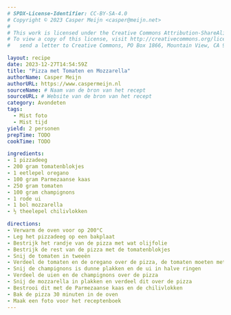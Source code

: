 ```yaml
---
# SPDX-License-Identifier: CC-BY-SA-4.0
# Copyright © 2023 Casper Meijn <casper@meijn.net>
# 
# This work is licensed under the Creative Commons Attribution-ShareAlike 4.0 International License. 
# To view a copy of this license, visit http://creativecommons.org/licenses/by-sa/4.0/ or 
#   send a letter to Creative Commons, PO Box 1866, Mountain View, CA 94042, USA.

layout: recipe
date: 2023-12-27T14:54:59Z
title: "Pizza met Tomaten en Mozzarella"
authorName: Casper Meijn
authorURL: https://www.caspermeijn.nl
sourceName: # Naam van de bron van het recept
sourceURL: # Website van de bron van het recept
category: Avondeten
tags:
  - Mist foto
  - Mist tijd
yield: 2 personen
prepTime: TODO
cookTime: TODO 

ingredients:
- 1 pizzadeeg
- 200 gram tomatenblokjes
- 1 eetlepel oregano
- 100 gram Parmezaanse kaas
- 250 gram tomaten
- 100 gram champignons
- 1 rode ui
- 1 bol mozzarella
- ½ theelepel chilivlokken

directions:
- Verwarm de oven voor op 200°C
- Leg het pizzadeeg op een bakplaat
- Bestrijk het randje van de pizza met wat olijfolie
- Bestrijk de rest van de pizza met de tomatenblokjes
- Snij de tomaten in tweeën
- Verdeel de tomaten en de oregano over de pizza, de tomaten moeten met de snijkant naar boven liggen
- Snij de champignons is dunne plakken en de ui in halve ringen
- Verdeel de uien en de champignons over de pizza
- Snij de mozzarella in plakken en verdeel dit over de pizza 
- Bestrooi dit met de Parmezaanse kaas en de chilivlokken
- Bak de pizza 30 minuten in de oven
- Maak een foto voor het receptenboek
---
```

